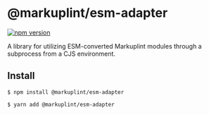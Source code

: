 # @markuplint/esm-adapter

[![npm version](https://badge.fury.io/js/%40markuplint%2Fesm-adapter.svg)](https://www.npmjs.com/package/@markuplint/esm-adapter)

A library for utilizing ESM-converted Markuplint modules through a subprocess from a CJS environment.

## Install

```shell
$ npm install @markuplint/esm-adapter

$ yarn add @markuplint/esm-adapter
```
